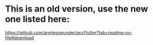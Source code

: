 # This is an old version, use the new one listed here:
https://github.com/armlesswunder/accFlutter?tab=readme-ov-file#download
